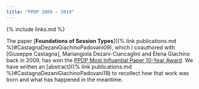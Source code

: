 ```yaml
---
title: "PPDP 2009 – 2019"
---
```


{% include links.md %}

The paper [**Foundations of Session Types**]({% link publications.md
%}#CastagnaDezaniGiachinoPadovani09), which I coauthored with
[Giuseppe Castagna], Mariangiola Dezani-Ciancaglini and Elena
Giachino back in 2009, has won the [PPDP Most Influential Paper
10-Year Award](http://ppdp2019.macs.hw.ac.uk/). We have written an
[abstract]({% link publications.md
%}#CastagnaDezaniGiachinoPadovani19) to recollect how that work was
born and what has happened in the meantime.

